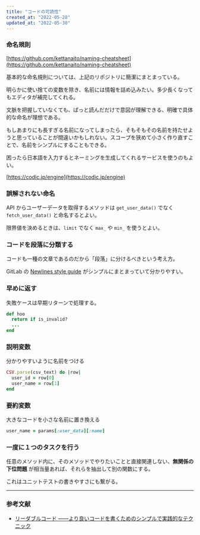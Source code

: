 ```yaml
---
title: "コードの可読性"
created_at: "2022-05-28"
updated_at: "2022-05-30"
---
```


### 命名規則

[https://github.com/kettanaito/naming-cheatsheet](https://github.com/kettanaito/naming-cheatsheet)

基本的な命名規則については、上記のリポジトリに簡潔にまとまっている。

明らかに使い捨ての変数を除き、名前には情報を詰め込みたい。多少長くなってもエディタが補完してくれる。

文脈を把握していなくても、ぱっと読んだだけで意図が理解できる、明確で具体的な命名が理想である。

もしあまりにも長すぎる名前になってしまったら、そもそもその名前を持たせようと思っていることが間違いかもしれない。スコープを狭めて小さく作り直すことで、名前をシンプルにすることもできる。

困ったら日本語を入力するとネーミングを生成してくれるサービスを使うのもよい。

[https://codic.jp/engine](https://codic.jp/engine)

### 誤解されない命名

API からユーザーデータを取得するメソッドは `get_user_data()` でなく `fetch_user_data()` と命名するとよい。

限界値を決めるときは、`limit` でなく `max_` や `min_` を使うとよい。

### コードを段落に分類する

コードも一種の文章であるのだから「段落」に分けるべきという考え方。

GitLab の [Newlines style guide](https://gitlab.com/gitlab-org/gitlab/-/blob/master/doc/development/newlines_styleguide.md) がシンプルにまとまっていて分かりやすい。

### 早めに返す

失敗ケースは早期リターンで処理する。

~~~rb
def hoo
  return if is_invalid?
  ...
end
~~~

### 説明変数
分かりやすいように名前をつける
~~~rb
CSV.parse(csv_text) do |row|
  user_id = row[0]
  user_name = row[1]
end
~~~

### 要約変数

大きなコードを小さな名前に置き換える
~~~rb
user_name = params[:user_data][:name]
~~~

### 一度に１つのタスクを行う

任意のメソッド内に、そのメソッドでやりたいことと直接関連しない、**無関係の下位問題** が相当量あれば、それらを抽出して別の関数にする。

これはユニットテストの書きやすさにも繋がる。

-----

### 参考文献

- [リーダブルコード ――より良いコードを書くためのシンプルで実践的なテクニック](https://www.oreilly.co.jp/books/9784873115658/)




